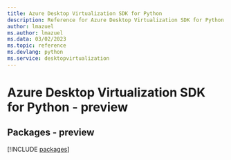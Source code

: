 ```yaml
---
title: Azure Desktop Virtualization SDK for Python
description: Reference for Azure Desktop Virtualization SDK for Python
author: lmazuel
ms.author: lmazuel
ms.data: 03/02/2023
ms.topic: reference
ms.devlang: python
ms.service: desktopvirtualization
---
```

# Azure Desktop Virtualization SDK for Python - preview
## Packages - preview
[!INCLUDE [packages](desktop-virtualization-index.md)]